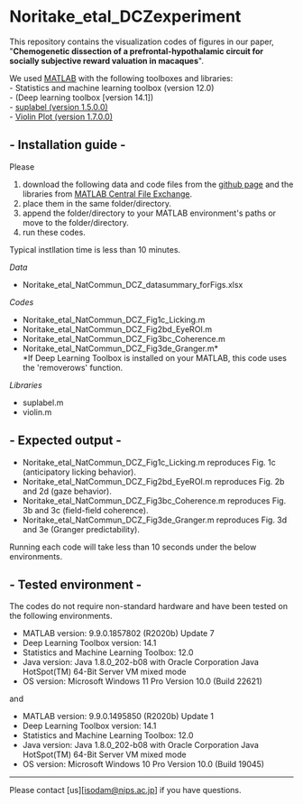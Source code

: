 # Noritake_etal_DCZexperiment
This repository contains the visualization codes of figures in our paper, "**Chemogenetic dissection of a prefrontal-hypothalamic circuit for socially subjective reward valuation in macaques**".

We used [MATLAB][def0] with the following toolboxes and libraries:  
 	- Statistics and machine learning toolbox (version 12.0)  
	- (Deep learning toolbox [version 14.1])  
	- [suplabel (version 1.5.0.0)][def1]   
	- [Violin Plot (version 1.7.0.0)][def2]


## - Installation guide -
Please  
1. download the following data and code files from the [github page][def3] and the libraries from [MATLAB Central File Exchange][def4]. 
2. place them in the same folder/directory. 
3. append the folder/directory to your MATLAB environment's paths
	or move to the folder/directory.
4. run these codes.  

Typical instllation time is less than 10 minutes.  
 
*Data*  
* Noritake_etal_NatCommun_DCZ_datasummary_forFigs.xlsx  

*Codes*  
* Noritake_etal_NatCommun_DCZ_Fig1c_Licking.m  
* Noritake_etal_NatCommun_DCZ_Fig2bd_EyeROI.m  
* Noritake_etal_NatCommun_DCZ_Fig3bc_Coherence.m  
* Noritake_etal_NatCommun_DCZ_Fig3de_Granger.m*  
	*If Deep Learning Toolbox is installed on your MATLAB, this code uses the 'removerows' function.

*Libraries*  
* suplabel.m  
* violin.m  


## - Expected output - 
* Noritake_etal_NatCommun_DCZ_Fig1c_Licking.m reproduces Fig. 1c (anticipatory licking behavior).  
* Noritake_etal_NatCommun_DCZ_Fig2bd_EyeROI.m reproduces Fig. 2b and 2d (gaze behavior).  
* Noritake_etal_NatCommun_DCZ_Fig3bc_Coherence.m reproduces Fig. 3b and 3c (field-field coherence).  
* Noritake_etal_NatCommun_DCZ_Fig3de_Granger.m reproduces Fig. 3d and 3e (Granger predictability).  

Running each code will take less than 10 seconds under the below environments.  

## - Tested environment -
The codes do not require non-standard hardware and have been tested on the following environments.  
- MATLAB version: 9.9.0.1857802 (R2020b) Update 7  
- Deep Learning Toolbox version: 14.1 
- Statistics and Machine Learning Toolbox: 12.0  
- Java version: Java 1.8.0_202-b08 with Oracle Corporation Java HotSpot(TM) 64-Bit Server VM mixed mode  
- OS version: Microsoft Windows 11 Pro Version 10.0 (Build 22621)  

and  
- MATLAB  version: 9.9.0.1495850 (R2020b) Update 1  
- Deep Learning Toolbox version: 14.1 
- Statistics and Machine Learning Toolbox: 12.0  
- Java version: Java 1.8.0_202-b08 with Oracle Corporation Java HotSpot(TM) 64-Bit Server VM mixed mode  
- OS version: Microsoft Windows 10 Pro Version 10.0 (Build 19045)  

 ---
 Please contact [us][<isodam@nips.ac.jp>] if you have questions.

[def0]: https://mathworks.com/products/matlab.html   
[def1]: https://mathworks.com/matlabcentral/fileexchange/7772-suplabel   
[def2]: https://mathworks.com/matlabcentral/fileexchange/45134-violin-plot
[def3]: https://github.com/AtsushiNoritake/Noritake_etal_DCZexperiment/blob/main/README.md
[def4]: https://mathworks.com/matlabcentral/fileexchange/
